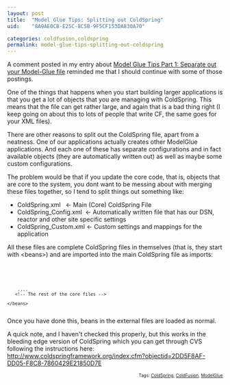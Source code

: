 ```yaml
---
layout: post
title:  "Model Glue Tips: Splitting out ColdSpring"
uid:	"8A9AE0CB-E25C-8C5B-9F5CF153DA830A70"

categories: coldfusion,coldspring
permalink: model-glue-tips-splitting-out-coldspring
---
```

A comment posted in my entry about  <a href="http://www.markdrew.co.uk/blog/index.cfm?mode=entry&amp;entry=51E0DBB6-C4CE-D185-3D7BF85674ADC07E">Model Glue Tips Part 1: Separate out your Model-Glue file</a>  reminded me that I should continue with some of those postings.

One of the things that happens when you start building larger applications is that you get a lot of objects that you are managing with ColdSpring. This means that the file can get rather large, and again that is a bad thing right (I keep going on about this to lots of people that write CF, the same goes for your XML files).

There are other reasons to split out the ColdSpring file, apart from a neatness. One of our applications actually creates other ModelGlue applications. And each one of these has separate configurations and in fact available objects (they are automatically written out) as well as maybe some custom configurations.

The problem would be that if you update the core code, that is, objects that are core to the system, you dont want to be messing about with merging these files together, so I tend to split things out something like:

<ul><li>ColdSpring.xml&nbsp;&nbsp; &lt;- Main (Core) ColdSpring File</li><li>ColdSpring_Config.xml&nbsp; &lt;- Automatically written file that has our DSN, reactor and other site specific settings</li><li>ColdSpring_Custom.xml &lt;- Custom settings and mappings for the application</li></ul>
All these files are complete ColdSpring files in themselves (that is, they start with &lt;beans&gt;) and are imported into the main ColdSpring file as imports:

<code>
	<beans>
	    <import requires="config/ColdSpring_Config.xml" />
	    <import requires="config/ColdSpring_Custom.xml" />

	    ....
	   <!-- The rest of the core files -->

	</beans>

</code>
Once you have done this, beans in the external files are loaded as normal. 

A quick note, and I haven't checked this properly, but this works in the bleeding edge version of ColdSpring which you can get through CVS following the instructions here: <a href="http://www.coldspringframework.org/index.cfm?objectid=2DD5F8AF-DD05-F8C8-7860429E21850D7E">http://www.coldspringframework.org/index.cfm?objectid=2DD5F8AF-DD05-F8C8-7860429E21850D7E</a>


   <!-- technorati tags begin --><p style="font-size:10px;text-align:right;">Tags: <a href="http://technorati.com/tag/ColdSpring" rel="tag">ColdSpring</a>, <a href="http://technorati.com/tag/ColdFusion" rel="tag">ColdFusion</a>, <a href="http://technorati.com/tag/%20ModelGlue" rel="tag"> ModelGlue</a></p><!-- technorati tags end -->